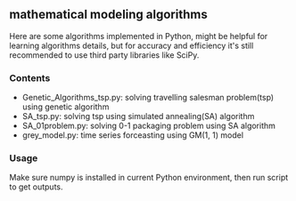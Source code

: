 ## mathematical modeling algorithms

Here are some algorithms implemented in Python, might be helpful for learning algorithms details, but for accuracy and efficiency it's still recommended to use third party libraries like SciPy.

### Contents

* Genetic_Algorithms_tsp.py: solving travelling salesman problem(tsp) using genetic algorithm
* SA_tsp.py: solving tsp using simulated annealing(SA) algorithm
* SA_01problem.py: solving 0-1 packaging problem using SA algorithm
* grey_model.py: time series forceasting using GM(1, 1) model

### Usage
Make sure numpy is installed in current Python environment, then run script to get outputs.
